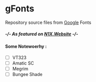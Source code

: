 # gFonts

Repository source files from [Google](/README.md) Fonts


##### -/- As featured on [N1X.Website](http://n1x.website) -/- 


#### Some Notewoerhy :

- [ ] VT323
- [ ] Amatic SC
- [ ] Megrim
- [ ] Bungee Shade
